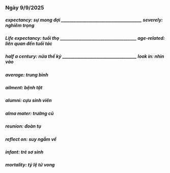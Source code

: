 ### Ngày 9/9/2025
##### expectancy: sự mong đợi ______________________________________ severely: nghiêm trọng
##### Life expectancy: tuổi thọ ____________________________________ age-related: liên quan đến tuổi tác
##### half a century: nửa thế kỷ ___________________________________ look in: nhìn vào
##### average: trung bình
##### ailment: bệnh tật
##### alumni: cựu sinh viên
##### alma mater: trường cũ
##### reunion: đoàn tụ
##### reflect on: suy ngẫm về
##### infant: trẻ sơ sinh
##### mortality: tỷ lệ tử vong
